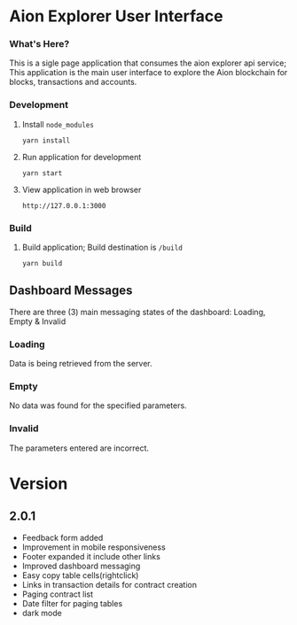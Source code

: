 # Aion Explorer User Interface

### What's Here?

This is a sigle page application that consumes the aion explorer api service; This application is the main user interface to explore the Aion blockchain for blocks, transactions and accounts.

### Development 

1. Install `node_modules`

   ```
   yarn install
   ````
2. Run application for development
   ```
   yarn start
   ```
3. View application in web browser
   ```
   http://127.0.0.1:3000
   ```

### Build 

1. Build application; Build destination is `/build`

   ```
   yarn build
   ```
## Dashboard Messages

There are three (3) main messaging states of the dashboard: Loading, Empty & Invalid

### Loading

Data is being retrieved from the server.

### Empty

No data was found for the specified parameters.

### Invalid

The parameters entered are incorrect. 

# Version

## 2.0.1

- Feedback form added
- Improvement in mobile responsiveness 
- Footer expanded it include other links
- Improved dashboard messaging
- Easy copy table cells(rightclick)
- Links in transaction details for contract creation
- Paging contract list
- Date filter for paging tables
- dark mode